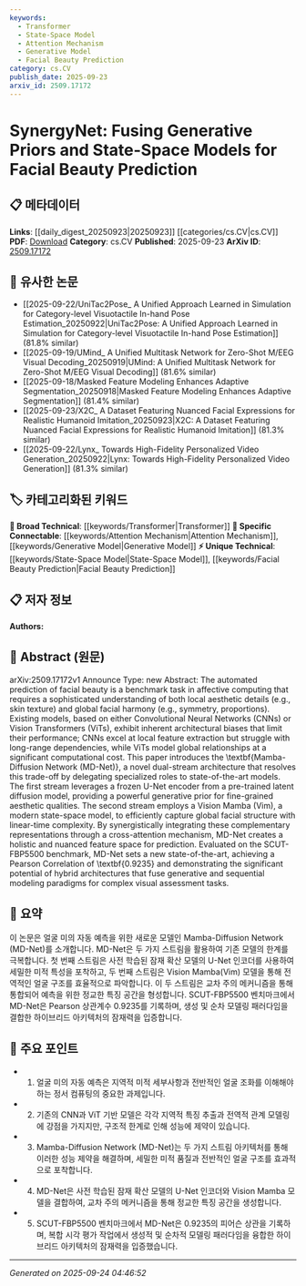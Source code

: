 ```yaml
---
keywords:
  - Transformer
  - State-Space Model
  - Attention Mechanism
  - Generative Model
  - Facial Beauty Prediction
category: cs.CV
publish_date: 2025-09-23
arxiv_id: 2509.17172
---
```


<!-- KEYWORD_LINKING_METADATA:
{
  "processed_timestamp": "2025-09-24T04:46:52.407110",
  "vocabulary_version": "1.0",
  "selected_keywords": [
    "Transformer",
    "State-Space Model",
    "Attention Mechanism",
    "Generative Model",
    "Facial Beauty Prediction"
  ],
  "rejected_keywords": [],
  "similarity_scores": {
    "Transformer": 0.85,
    "State-Space Model": 0.78,
    "Attention Mechanism": 0.8,
    "Generative Model": 0.77,
    "Facial Beauty Prediction": 0.79
  },
  "extraction_method": "AI_prompt_based",
  "budget_applied": true,
  "candidates_json": {
    "candidates": [
      {
        "surface": "Vision Transformer",
        "canonical": "Transformer",
        "aliases": [
          "ViT"
        ],
        "category": "broad_technical",
        "rationale": "Vision Transformers are a key component in modern computer vision tasks, linking to the broader Transformer architecture.",
        "novelty_score": 0.45,
        "connectivity_score": 0.88,
        "specificity_score": 0.7,
        "link_intent_score": 0.85
      },
      {
        "surface": "State-Space Model",
        "canonical": "State-Space Model",
        "aliases": [
          "SSM"
        ],
        "category": "unique_technical",
        "rationale": "State-space models offer a unique approach to capturing global structures, enhancing the paper's novel architecture.",
        "novelty_score": 0.65,
        "connectivity_score": 0.75,
        "specificity_score": 0.8,
        "link_intent_score": 0.78
      },
      {
        "surface": "Cross-Attention Mechanism",
        "canonical": "Attention Mechanism",
        "aliases": [
          "Cross-Attention"
        ],
        "category": "specific_connectable",
        "rationale": "Cross-attention mechanisms are crucial for integrating different model streams, linking to the broader concept of attention in neural networks.",
        "novelty_score": 0.55,
        "connectivity_score": 0.83,
        "specificity_score": 0.72,
        "link_intent_score": 0.8
      },
      {
        "surface": "Latent Diffusion Model",
        "canonical": "Generative Model",
        "aliases": [
          "LDM"
        ],
        "category": "specific_connectable",
        "rationale": "Latent diffusion models provide generative priors, connecting to the broader field of generative modeling.",
        "novelty_score": 0.6,
        "connectivity_score": 0.79,
        "specificity_score": 0.75,
        "link_intent_score": 0.77
      },
      {
        "surface": "Facial Beauty Prediction",
        "canonical": "Facial Beauty Prediction",
        "aliases": [
          "Beauty Prediction"
        ],
        "category": "unique_technical",
        "rationale": "This specific application of affective computing highlights the paper's unique contribution to visual assessment tasks.",
        "novelty_score": 0.7,
        "connectivity_score": 0.65,
        "specificity_score": 0.85,
        "link_intent_score": 0.79
      }
    ],
    "ban_list_suggestions": [
      "Mamba-Diffusion Network",
      "MD-Net"
    ]
  },
  "decisions": [
    {
      "candidate_surface": "Vision Transformer",
      "resolved_canonical": "Transformer",
      "decision": "linked",
      "scores": {
        "novelty": 0.45,
        "connectivity": 0.88,
        "specificity": 0.7,
        "link_intent": 0.85
      }
    },
    {
      "candidate_surface": "State-Space Model",
      "resolved_canonical": "State-Space Model",
      "decision": "linked",
      "scores": {
        "novelty": 0.65,
        "connectivity": 0.75,
        "specificity": 0.8,
        "link_intent": 0.78
      }
    },
    {
      "candidate_surface": "Cross-Attention Mechanism",
      "resolved_canonical": "Attention Mechanism",
      "decision": "linked",
      "scores": {
        "novelty": 0.55,
        "connectivity": 0.83,
        "specificity": 0.72,
        "link_intent": 0.8
      }
    },
    {
      "candidate_surface": "Latent Diffusion Model",
      "resolved_canonical": "Generative Model",
      "decision": "linked",
      "scores": {
        "novelty": 0.6,
        "connectivity": 0.79,
        "specificity": 0.75,
        "link_intent": 0.77
      }
    },
    {
      "candidate_surface": "Facial Beauty Prediction",
      "resolved_canonical": "Facial Beauty Prediction",
      "decision": "linked",
      "scores": {
        "novelty": 0.7,
        "connectivity": 0.65,
        "specificity": 0.85,
        "link_intent": 0.79
      }
    }
  ]
}
-->

# SynergyNet: Fusing Generative Priors and State-Space Models for Facial Beauty Prediction

## 📋 메타데이터

**Links**: [[daily_digest_20250923|20250923]] [[categories/cs.CV|cs.CV]]
**PDF**: [Download](https://arxiv.org/pdf/2509.17172.pdf)
**Category**: cs.CV
**Published**: 2025-09-23
**ArXiv ID**: [2509.17172](https://arxiv.org/abs/2509.17172)

## 🔗 유사한 논문
- [[2025-09-22/UniTac2Pose_ A Unified Approach Learned in Simulation for Category-level Visuotactile In-hand Pose Estimation_20250922|UniTac2Pose: A Unified Approach Learned in Simulation for Category-level Visuotactile In-hand Pose Estimation]] (81.8% similar)
- [[2025-09-19/UMind_ A Unified Multitask Network for Zero-Shot M/EEG Visual Decoding_20250919|UMind: A Unified Multitask Network for Zero-Shot M/EEG Visual Decoding]] (81.6% similar)
- [[2025-09-18/Masked Feature Modeling Enhances Adaptive Segmentation_20250918|Masked Feature Modeling Enhances Adaptive Segmentation]] (81.4% similar)
- [[2025-09-23/X2C_ A Dataset Featuring Nuanced Facial Expressions for Realistic Humanoid Imitation_20250923|X2C: A Dataset Featuring Nuanced Facial Expressions for Realistic Humanoid Imitation]] (81.3% similar)
- [[2025-09-22/Lynx_ Towards High-Fidelity Personalized Video Generation_20250922|Lynx: Towards High-Fidelity Personalized Video Generation]] (81.3% similar)

## 🏷️ 카테고리화된 키워드
**🧠 Broad Technical**: [[keywords/Transformer|Transformer]]
**🔗 Specific Connectable**: [[keywords/Attention Mechanism|Attention Mechanism]], [[keywords/Generative Model|Generative Model]]
**⚡ Unique Technical**: [[keywords/State-Space Model|State-Space Model]], [[keywords/Facial Beauty Prediction|Facial Beauty Prediction]]

## 📋 저자 정보

**Authors:** 

## 📄 Abstract (원문)

arXiv:2509.17172v1 Announce Type: new 
Abstract: The automated prediction of facial beauty is a benchmark task in affective computing that requires a sophisticated understanding of both local aesthetic details (e.g., skin texture) and global facial harmony (e.g., symmetry, proportions). Existing models, based on either Convolutional Neural Networks (CNNs) or Vision Transformers (ViTs), exhibit inherent architectural biases that limit their performance; CNNs excel at local feature extraction but struggle with long-range dependencies, while ViTs model global relationships at a significant computational cost. This paper introduces the \textbf{Mamba-Diffusion Network (MD-Net)}, a novel dual-stream architecture that resolves this trade-off by delegating specialized roles to state-of-the-art models. The first stream leverages a frozen U-Net encoder from a pre-trained latent diffusion model, providing a powerful generative prior for fine-grained aesthetic qualities. The second stream employs a Vision Mamba (Vim), a modern state-space model, to efficiently capture global facial structure with linear-time complexity. By synergistically integrating these complementary representations through a cross-attention mechanism, MD-Net creates a holistic and nuanced feature space for prediction. Evaluated on the SCUT-FBP5500 benchmark, MD-Net sets a new state-of-the-art, achieving a Pearson Correlation of \textbf{0.9235} and demonstrating the significant potential of hybrid architectures that fuse generative and sequential modeling paradigms for complex visual assessment tasks.

## 📝 요약

이 논문은 얼굴 미의 자동 예측을 위한 새로운 모델인 Mamba-Diffusion Network (MD-Net)를 소개합니다. MD-Net은 두 가지 스트림을 활용하여 기존 모델의 한계를 극복합니다. 첫 번째 스트림은 사전 학습된 잠재 확산 모델의 U-Net 인코더를 사용하여 세밀한 미적 특성을 포착하고, 두 번째 스트림은 Vision Mamba(Vim) 모델을 통해 전역적인 얼굴 구조를 효율적으로 파악합니다. 이 두 스트림은 교차 주의 메커니즘을 통해 통합되어 예측을 위한 정교한 특징 공간을 형성합니다. SCUT-FBP5500 벤치마크에서 MD-Net은 Pearson 상관계수 0.9235를 기록하며, 생성 및 순차 모델링 패러다임을 결합한 하이브리드 아키텍처의 잠재력을 입증합니다.

## 🎯 주요 포인트

- 1. 얼굴 미의 자동 예측은 지역적 미적 세부사항과 전반적인 얼굴 조화를 이해해야 하는 정서 컴퓨팅의 중요한 과제입니다.
- 2. 기존의 CNN과 ViT 기반 모델은 각각 지역적 특징 추출과 전역적 관계 모델링에 강점을 가지지만, 구조적 한계로 인해 성능에 제약이 있습니다.
- 3. Mamba-Diffusion Network (MD-Net)는 두 가지 스트림 아키텍처를 통해 이러한 성능 제약을 해결하며, 세밀한 미적 품질과 전반적인 얼굴 구조를 효과적으로 포착합니다.
- 4. MD-Net은 사전 학습된 잠재 확산 모델의 U-Net 인코더와 Vision Mamba 모델을 결합하여, 교차 주의 메커니즘을 통해 정교한 특징 공간을 생성합니다.
- 5. SCUT-FBP5500 벤치마크에서 MD-Net은 0.9235의 피어슨 상관을 기록하며, 복합 시각 평가 작업에서 생성적 및 순차적 모델링 패러다임을 융합한 하이브리드 아키텍처의 잠재력을 입증했습니다.


---

*Generated on 2025-09-24 04:46:52*